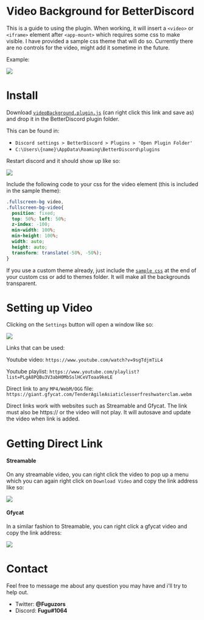 # Video Background for BetterDiscord
This is a guide to using the plugin. When working, it will insert a `<video>` or `<iframe>` element after `<app-mount>` which requires some css to make visible. I have provided a sample css theme that will do so. Currently there are no controls for the video, might add it sometime in the future.

Example: 

![](https://thumbs.gfycat.com/ClumsyGreenHookersealion-size_restricted.gif)

# Install
Download [`videoBackground.plugin.js`](https://raw.githubusercontent.com/Fuguu/videoBackground/master/videoBackground.plugin.js) (can right click this link and save as) and drop it in the BetterDiscord plugin folder. 

This can be found in:
+ `Discord settings > BetterDiscord > Plugins > 'Open Plugin Folder'`
+ `C:\Users\{name}\AppData\Roaming\BetterDiscord\plugins`

Restart discord and it should show up like so:

![](https://i.imgur.com/vu7VUfv.png)

Include the following code to your css for the video element (this is included in the sample theme):
```css
.fullscreen-bg video,
.fullscreen-bg-video{
  position: fixed;
  top: 50%; left: 50%;
  z-index: -100;
  min-width: 100%;
  min-height: 100%;
  width: auto;
  height: auto;
  transform: translate(-50%, -50%);
}
```

If you use a custom theme already, just include the [`sample css`](https://raw.githubusercontent.com/Fuguu/videoBackground/master/transparent.theme.css) at the end of your custom css or add to themes folder. It will make all the backgrounds transparent.

# Setting up Video
Clicking on the `Settings` button will open a window like so:

![](https://i.imgur.com/e8gqMNK.png)


Links that can be used:


Youtube video: `https://www.youtube.com/watch?v=9sgTdjmTiL4`


Youtube playlist: `https://www.youtube.com/playlist?list=PLgA8PQBu3V3abH0MbSslHCeVToaa9keLE`


Direct link to any `MP4/WebM/OGG` file: `https://giant.gfycat.com/TenderAgileAsiaticlesserfreshwaterclam.webm`


Direct links work with websites such as Streamable and Gfycat. The link must also be https:// or the video will not play. It will autosave and update the video when link is added.

# Getting Direct Link
<h4>Streamable</h4>

On any streamable video, you can right click the video to pop up a menu which you can again right click on `Download Video` and copy the link address like so:

![](https://i.imgur.com/SsxNFXV.png)

<h4>Gfycat</h4>

In a similar fashion to Streamable, you can right click a gfycat video and copy the link address:

![](https://i.imgur.com/BPzKJMM.png)

# Contact
Feel free to message me about any question you may have and i'll try to help out.
+ Twitter: **@Fuguzors**
+ Discord: **Fugu#1064**
